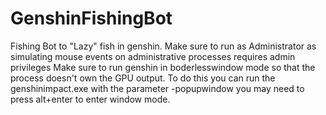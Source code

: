 # GenshinFishingBot
Fishing Bot to "Lazy" fish in genshin.
Make sure to run as Administrator as simulating mouse events on administrative processes requires admin privileges 
Make sure to run genshin in boderlesswindow mode so that the process doesn't own the GPU output.
To do this you can run the genshinimpact.exe with the parameter -popupwindow you may need to press alt+enter to enter window mode.
